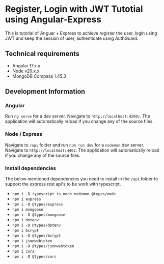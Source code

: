# Register, Login with JWT Tutotial using Angular-Express

This is tutorial of Anguar + Express to achieve register the user, login using JWT and keep the session of user, authenticate using AuthGuard.

## Technical requirements
 - Angular 17.x.x
 - Node v20.x.x
 - MongoDB Compass 1.45.3

## Development Information

### Angular
Run `ng serve` for a dev server. Navigate to `http://localhost:4200/`. The application will automatically reload if you change any of the source files.

### Node / Express
Navigate to `/api` folder and run `npm run dev` for a `nodemon` dev server. Navigate to `http://localhost:4402`. The application will automatically reload if you change any of the source files.

### Install dependencies

The below mentioned dependencies you need to install in the `/api` folder to support the express rest api's to be work with typescript.

 - `npm i -D typescript ts-node nodemon @types/node`
 - `npm i express`
 - `npm i -D @types/express`
 - `npm i mongoose`
 - `npm i -D @types/mongoose`
 - `npm i dotenv`
 - `npm i -D @types/dotenv`
 - `npm i bcrypt`
 - `npm i -D @types/bcrypt`
 - `npm i jsonwebtoken`
 - `npm i -D @types/jsonwebtoken`
 - `npm i cors`
 - `npm i -D @types/cors`
